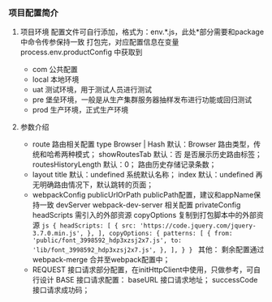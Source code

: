 ### 项目配置简介

1.  项目环境
    配置文件可自行添加，格式为：env.*.js，此处\*部分需要和package中命令传参保持一致
    打包完，对应配置信息在变量 process.env.productConfig 中获取到
    - com 公共配置
    - local 本地环境
    - uat 测试环境，用于测试人员进行测试
    - pre 堡垒环境，一般是从生产集群服务器抽样发布进行功能或回归测试
    - prod 生产环境，正式生产环境

2. 参数介绍
    - route 路由相关配置
        type Browser | Hash  默认：Browser
          路由类型，传统和哈希两种模式；
        showRoutesTab 默认：否
          是否展示历史路由标签；
        routesHistoryLength 默认：0；
          路由历史存储记录条数；
    - layout
        title 默认：undefined
          系统默认名称；
        index 默认：undefined
          再无明确路由情况下，默认跳转的页面；
    - webpackConfig
        publicUrlOrPath
          publicPath配置，建议和appName保持一致
        devServer
          webpack-dev-server 相关配置
        privateConfig
          headScripts 
            需引入的外部资源
          copyOptions
            复制到打包脚本中的外部资源
          ```js
          {
            headScripts: [
              {
                src: 'https://code.jquery.com/jquery-3.7.0.min.js',
              },
            ],
            copyOptions: {
              patterns: [
                {
                  from: 'public/font_3998592_hdp3xzsj2x7.js',
                  to: 'lib/font_3998592_hdp3xzsj2x7.js',
                },
              ],
            }
          }
          ```
        其他：
          剩余配置通过 webpack-merge 合并至webpack配置中；
    - REQUEST 接口请求部分配置，在initHttpClient中使用，只做参考，可自行设计
        BASE 接口请求配置：
          baseURL 接口请求地址；
          successCode 接口请求成功码；
